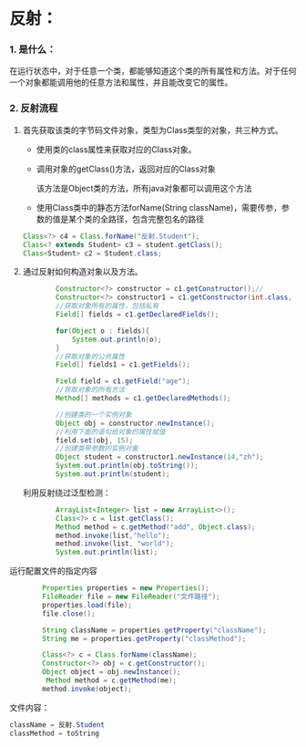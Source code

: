 # 反射：

### 1. 是什么：

在运行状态中，对于任意一个类，都能够知道这个类的所有属性和方法。对于任何一个对象都能调用他的任意方法和属性，并且能改变它的属性。

### 2. 反射流程

1. 首先获取该类的字节码文件对象，类型为Class类型的对象，共三种方式。

   * 使用类的class属性来获取对应的Class对象。

   * 调用对象的getClass()方法，返回对应的Class对象

     该方法是Object类的方法，所有java对象都可以调用这个方法

   * 使用Class类中的静态方法forName(String className)，需要传参，参数的值是某个类的全路径，包含完整包名的路径
   
   ```java
   Class<?> c4 = Class.forName("反射.Student");
   Class<? extends Student> c3 = student.getClass();
   Class<Student> c2 = Student.class;
   ```
   
2. 通过反射如何构造对象以及方法。

   ```java
           Constructor<?> constructor = c1.getConstructor();//
           Constructor<?> constructor1 = c1.getConstructor(int.class, String.class);
           //获取对象所有的属性，包括私有
           Field[] fields = c1.getDeclaredFields();
   
           for(Object o : fields){
               System.out.println(o);
           }
           //获取对象的公共属性
           Field[] fields1 = c1.getFields();
   
           Field field = c1.getField("age");
           //获取对象的所有方法
           Method[] methods = c1.getDeclaredMethods();
   
           //创建类的一个实例对象
           Object obj = constructor.newInstance();
           //利用下面的语句给对象的属性赋值
           field.set(obj, 15);
           //创建类带参数的实例对象
           Object student = constructor1.newInstance(14,"zh");
           System.out.println(obj.toString());
           System.out.println(student);
   ```

   利用反射绕过泛型检测：

   ```java
           ArrayList<Integer> list = new ArrayList<>();
           Class<?> c = list.getClass();
           Method method = c.getMethod("add", Object.class);
           method.invoke(list,"hello");
           method.invoke(list, "world");
           System.out.println(list);
   ```

   

运行配置文件的指定内容

```java
        Properties properties = new Properties();
        FileReader file = new FileReader("文件路径");
        properties.load(file);
        file.close();

        String className = properties.getProperty("className");
        String me = properties.getProperty("classMethod");

        Class<?> c = Class.forName(className);
        Constructor<?> obj = c.getConstructor();
        Object object = obj.newInstance();
         Method method = c.getMethod(me);
        method.invoke(object);
```

文件内容：

```java
className = 反射.Student
classMethod = toString
```

